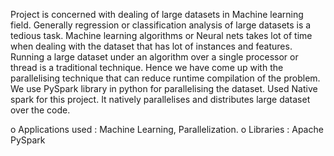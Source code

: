 Project is concerned with dealing of large datasets in Machine learning field. Generally regression or classification analysis of large datasets is a tedious task. Machine learning algorithms or Neural nets takes lot of time when dealing with the dataset that has lot of instances and features. Running a large dataset under an algorithm over a single processor or thread is a traditional technique.
Hence we have come up with the parallelising technique that can reduce runtime compilation of the problem. We use PySpark library in python for parallelising the dataset. Used Native spark for this project. It natively parallelises and distributes large dataset over the code.

o Applications used : Machine Learning, Parallelization.
o Libraries : Apache PySpark
